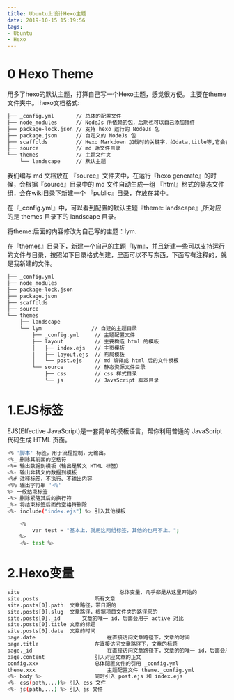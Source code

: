 ```yaml
---
title: Ubuntu上设计Hexo主题
date: 2019-10-15 15:19:56
tags:
- Ubuntu
- Hexo
---
```


# 0 Hexo Theme
用多了hexo的默认主题，打算自己写一个Hexo主题，感觉很方便。
主要在theme文件夹中。
hexo文档格式:
```bash
├── _config.yml       // 总体的配置文件
├── node_modules      // NodeJs 所依赖的包，后期也可以自己添加插件
├── package-lock.json // 支持 hexo 运行的 NodeJs 包
├── package.json      // 自定义的 NodeJs 包
├── scaffolds         // Hexo Markdown 加载时的关键字，如data,title等,它会在启动的时候默认加载
├── source            // md 源文件目录
└── themes            // 主题文件夹
    └── landscape     // 默认主题       
```
我们编写 md 文档放在 『source』文件夹中，在运行『hexo generate』的时候，会根据『source』目录中的 md 文件自动生成一组 『html』格式的静态文件组，会在wiki目录下新建一个 『public』目录，存放在其中。

在『_config.yml』中，可以看到配置的默认主题『theme: landscape』,所对应的是 themes 目录下的 landscape 目录。

将theme:后面的内容修改为自己写的主题：lym.

在『themes』目录下，新建一个自己的主题『lym』，并且新建一些可以支持运行的文件与目录，按照如下目录格式创建，里面可以不写东西，下面写有注释的，就是我新建的文件。

```bash
├── _config.yml                 
├── node_modules                
├── package-lock.json        
├── package.json                
├── scaffolds                        
├── source                            
└── themes                            
    ├── landscape
    └── lym                // 自建的主题目录
        ├── _config.yml     // 主题配置文件
        ├── layout          // 主要构造 html 的模板
        │   ├── index.ejs   // 主页模板
        │   ├── layout.ejs  // 布局模板
        │   └── post.ejs    // md 编译成 html 后的文件模板
        └── source          // 静态资源文件目录
            ├── css         // css 样式目录
            └── js          // JavaScript 脚本目录
```

# 1.EJS标签

EJS(Effective JavaScript)是一套简单的模板语言，帮你利用普通的 JavaScript 代码生成 HTML 页面。

```bash
<% '脚本' 标签，用于流程控制，无输出。
<%_ 删除其前面的空格符
<%= 输出数据到模板（输出是转义 HTML 标签）
<%- 输出非转义的数据到模板
<%# 注释标签，不执行、不输出内容
<%% 输出字符串 '<%'
%> 一般结束标签
-%> 删除紧随其后的换行符
_%> 将结束标签后面的空格符删除
<%- include("index.ejs") %>	引入其他模板
```

```bash
    <% 
        var test = "基本上，就用这两组标签，其他的也用不上。";
    %>
    <%- test %>
```

# 2.Hexo变量
```bash
site								总体变量，几乎都是从这里开始的
site.posts					所有文章
site.posts[0].path	文章路径，带日期的
site.posts[0].slug	文章路径，根据项目文件夹的路径来的
site.posts[0]._id		文章的唯一 id，后面会用于 active 对比
site.posts[0].title	文章的标题
site.posts[0].date	文章的时间
page.date						在直接访问文章路径下，文章的时间
page.title					在直接访问文章路径下，文章的标题
page._id						在直接访问文章路径下，文章的的唯一 id，后面会用于 active 对比
page.content				引入对应文章的正文
config.xxx					总体配置文件的引用 _config.yml
theme.xxx						主题配置文件 theme._config.yml
<%- body %>					同时引入 post.ejs 和 index.ejs
<%- css(path,...)%>	引入 css 文件
<%- js(path,...) %>	引入 js 文件
```
